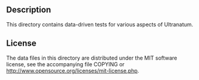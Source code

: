 Description
------------

This directory contains data-driven tests for various aspects of Ultranatum.

License
--------

The data files in this directory are distributed under the MIT software
license, see the accompanying file COPYING or
http://www.opensource.org/licenses/mit-license.php.

